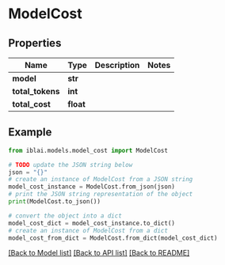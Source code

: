 # ModelCost


## Properties

Name | Type | Description | Notes
------------ | ------------- | ------------- | -------------
**model** | **str** |  | 
**total_tokens** | **int** |  | 
**total_cost** | **float** |  | 

## Example

```python
from iblai.models.model_cost import ModelCost

# TODO update the JSON string below
json = "{}"
# create an instance of ModelCost from a JSON string
model_cost_instance = ModelCost.from_json(json)
# print the JSON string representation of the object
print(ModelCost.to_json())

# convert the object into a dict
model_cost_dict = model_cost_instance.to_dict()
# create an instance of ModelCost from a dict
model_cost_from_dict = ModelCost.from_dict(model_cost_dict)
```
[[Back to Model list]](../README.md#documentation-for-models) [[Back to API list]](../README.md#documentation-for-api-endpoints) [[Back to README]](../README.md)


